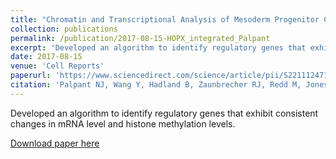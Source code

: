 ```yaml
---
title: "Chromatin and Transcriptional Analysis of Mesoderm Progenitor Cells Identifies HOPX as a Regulator of Primitive Hematopoiesis"
collection: publications
permalink: /publication/2017-08-15-HOPX_integrated_Palpant
excerpt: 'Developed an algorithm to identify regulatory genes that exhibit consistent changes in mRNA level and histone methylation levels. '
date: 2017-08-15
venue: 'Cell Reports'
paperurl: 'https://www.sciencedirect.com/science/article/pii/S2211124717310604'
citation: 'Palpant NJ, Wang Y, Hadland B, Zaunbrecher RJ, Redd M, Jones D, Pabon L, Jain R, Epstein J, Ruzzo WL, Zheng Y, Bernstein I, Margolin A, Murry CE: Chromatin and transcriptional analysis of mesoderm progenitor cells identifies HOPX as a regulator of primitive hematopoiesis. Cell Rep. 20:1597-1608, 2017'
---
```

Developed an algorithm to identify regulatory genes that exhibit consistent changes in mRNA level and histone methylation levels. 

[Download paper here](https://www.sciencedirect.com/science/article/pii/S2211124717310604)
